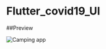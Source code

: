 # Flutter_covid19_UI

##Preview

![Camping app](https://user-images.githubusercontent.com/38382273/115582664-db893900-a2d1-11eb-98c3-d0af1dd80b08.png)
